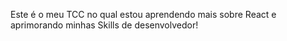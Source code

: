 Este é o meu TCC no qual estou aprendendo mais sobre React e aprimorando minhas Skills de desenvolvedor!
 
